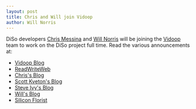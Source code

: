 ```yaml
---
layout: post
title: Chris and Will join Vidoop
author: Will Norris
---
```


DiSo developers [Chris Messina][] and [Will Norris][] will be joining the
[Vidoop][] team to work on the DiSo project full time. Read the various
announcements at:

 - [Vidoop Blog](http://blog.vidoop.com/archives/111)
 - [ReadWriteWeb](http://www.readwriteweb.com/archives/messina_norris_vidoop.php)
 - [Chris's Blog](http://factoryjoe.com/blog/2008/05/13/im-joining-vidoop-to-work-on-diso-full-time/)
 - [Scott Kveton's Blog](http://kveton.com/blog/2008/05/14/solutions-more-than-technology/)
 - [Steve Ivy's Blog](http://redmonk.net/archives/2008/05/14/distributed-social-networkers)
 - [Will's Blog](http://willnorris.com/2008/05/why-im-going-to-vidoop)
 - [Silicon Florist](http://siliconflorist.com/2008/05/14/vidoop-secures-messina-and-norris/)

[Chris Messina]: http://factoryjoe.com/blog/
[Will Norris]: http://willnorris.com/
[Vidoop]: http://www.vidoop.com/
